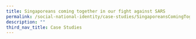 ```yaml
---
title: Singaporeans coming together in our fight against SARS
permalink: /social-national-identity/case-studies/SingaporeansComingTogetherInOurFightAgainstSARS/
description: ""
third_nav_title: Case Studies
---
```

